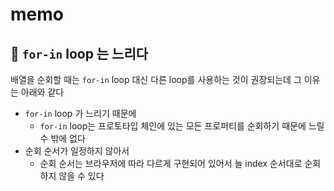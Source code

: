 # memo
## 📍 `for-in` loop 는 느리다
배열을 순회할 때는 `for-in` loop 대신 다른 loop를 사용하는 것이 권장되는데 그 이유는 아래와 같다
- `for-in` loop 가 느리기 때문에
  - `for-in` loop는 프로토타입 체인에 있는 모든 프로퍼티를 순회하기 때문에 느릴 수 밖에 없다
- 순회 순서가 일정하지 않아서
  - 순회 순서는 브라우저에 따라 다르게 구현되어 있어서 늘 index 순서대로 순회하지 않을 수 있다
